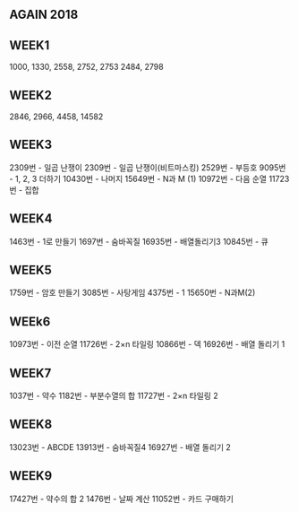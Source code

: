 ## AGAIN 2018
## WEEK1
1000, 1330, 2558, 2752, 2753
2484, 2798
## WEEK2
2846, 2966, 4458, 14582
## WEEK3
2309번 - 일곱 난쟁이
2309번 - 일곱 난쟁이(비트마스킹)
2529번 - 부등호
9095번 - 1, 2, 3 더하기
10430번 - 나머지
15649번 - N과 M (1)
10972번 - 다음 순열
11723번 - 집합
## WEEK4
1463번 - 1로 만들기
1697번 - 숨바꼭질
16935번 - 배열돌리기3
10845번 - 큐
## WEEK5
1759번 - 암호 만들기
3085번 - 사탕게임
4375번 - 1
15650번 - N과M(2)

## WEEk6
10973번 - 이전 순열
11726번 - 2×n 타일링
10866번 - 덱
16926번 - 배열 돌리기 1

## WEEK7
1037번 - 약수
1182번 - 부분수열의 합
11727번 - 2×n 타일링 2

## WEEK8
13023번 - ABCDE
13913번 - 숨바꼭질4
16927번 - 배열 돌리기 2

## WEEK9
17427번 - 약수의 합 2
1476번 - 날짜 계산
11052번 - 카드 구매하기

